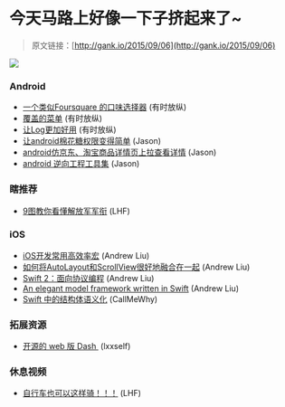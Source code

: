 # 今天马路上好像一下子挤起来了~

> 原文链接：[http://gank.io/2015/09/06](http://gank.io/2015/09/06)

![](http://ww2.sinaimg.cn/large/7a8aed7bgw1evshgr5z3oj20hs0qo0vq.jpg)

### Android

* [一个类似Foursquare 的口味选择器](https://github.com/anton46/Foursquare) (有时放纵)
* [覆盖的菜单](https://github.com/sephiroth74/OverlayMenu) (有时放纵)
* [让Log更加好用](https://github.com/tianzhijiexian/Android) (有时放纵)
* [让android棉花糖权限变得简单](https://github.com/webpartners/WPAndroidPermissions) (Jason)
* [android仿京东、淘宝商品详情页上拉查看详情](https://github.com/ysnows/DoubleScrollVIew) (Jason)
* [android 逆向工程工具集](https://github.com/Juude/droidReverse) (Jason)

### 瞎推荐

* [9图教你看懂解放军军衔](http://weibo.com/2297493511/Cz8bo1EO6?type=comment) (LHF)

### iOS

* [iOS开发常用高效率宏](http://segmentfault.com/a/1190000003507630) (Andrew Liu)
* [如何将AutoLayout和ScrollView很好地融合在一起](http://www.jianshu.com/p/15277e17f127?utm_campaign=hugo&utm_medium=reader_share&utm_content=note&utm_source=weibo) (Andrew Liu)
* [Swift 2：面向协议编程](http://swift.gg/2015/09/02/introducting_protocol_oriented_programming_in_swift_2/) (Andrew Liu)
* [An elegant model framework written in Swift](https://github.com/uber/jetstream) (Andrew Liu)
* [Swift 中的结构体语义化](http://chris.eidhof.nl/posts/struct) (CallMeWhy)

### 拓展资源

* [开源的 web 版 Dash&nbsp;](http://devdocs.io/) (lxxself)

### 休息视频

* [自行车也可以这样骑！！！](http://video.weibo.com/show?fid=1034) (LHF)

